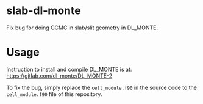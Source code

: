 # slab-dl-monte
Fix bug for doing GCMC in slab/slit geometry in DL_MONTE.




# Usage
Instruction to install and compile DL_MONTE is at: https://gitlab.com/dl_monte/DL_MONTE-2

To fix the bug, simply replace the `cell_module.f90` in the source code to the `cell_module.f90` file of this repository.



